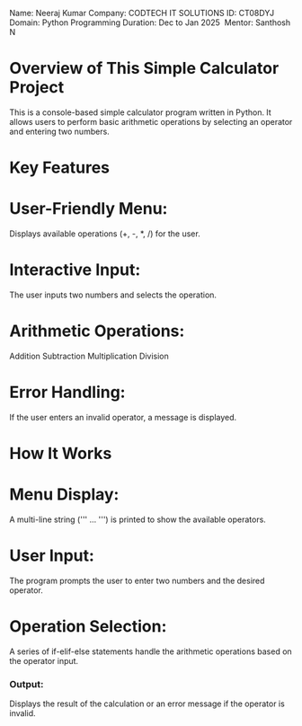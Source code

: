 Name: Neeraj Kumar 
Company: CODTECH IT SOLUTIONS 
ID: CT08DYJ 
Domain: Python Programming 
Duration: Dec to Jan 2025 
Mentor: Santhosh N

# Overview of This Simple Calculator Project
This is a console-based simple calculator program written in Python. It allows users to perform basic arithmetic operations by selecting an operator and entering two numbers.

# Key Features
# User-Friendly Menu:

Displays available operations (+, -, *, /) for the user.
# Interactive Input:

The user inputs two numbers and selects the operation.
# Arithmetic Operations:

Addition
Subtraction
Multiplication
Division
# Error Handling:

If the user enters an invalid operator, a message is displayed.
# How It Works
# Menu Display:

A multi-line string (''' ... ''') is printed to show the available operators.
# User Input:

The program prompts the user to enter two numbers and the desired operator.
# Operation Selection:

A series of if-elif-else statements handle the arithmetic operations based on the operator input.
### Output:

Displays the result of the calculation or an error message if the operator is invalid.
